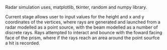 Radar simulation uses, matplotlib, tkinter, random and numpy library. 

Current stage allows user to input values for the height and x and y coordinates of the vertices, where rays are generated and launched from a radar modelled as a point source, with the beam modelled as a number of discrete rays. Rays attempted to interact and bounce with the foward facing face of the prism, where if the rays reach an area around the point sourfce a hit is recorded.
